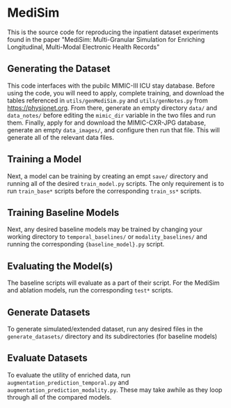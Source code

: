 # MediSim

This is the source code for reproducing the inpatient dataset experiments found in the paper "MediSim: Multi-Granular Simulation for Enriching Longitudinal, Multi-Modal Electronic Health Records"

## Generating the Dataset
This code interfaces with the pubilc MIMIC-III ICU stay database. Before using the code, you will need to apply, complete training, and download the tables referenced in `utils/genMediSim.py` and `utils/genNotes.py` from <https://physionet.org>. From there, generate an empty directory `data/` and `data_notes/` before editing the `mimic_dir` variable in the two files and run them. Finally, apply for and download the MIMIC-CXR-JPG database, generate an empty `data_images/`, and configure then run that file. This will generate all of the relevant data files.

## Training a Model
Next, a model can be training by creating an empt `save/` directory and running all of the desired `train_model.py` scripts. The only requirement is to run `train_base*` scripts before the corresponding `train_ss*` scripts.

## Training Baseline Models
Next, any desired baseline models may be trained by changing your working directory to `temporal_baselines/` or `modality_baselines/` and running the corresponding `{baseline_model}.py` script.

## Evaluating the Model(s)
The baseline scripts will evaluate as a part of their script. For the MediSim and ablation models, run the corresponding `test*` scripts.

## Generate Datasets
To generate simulated/extended dataset, run any desired files in the `generate_datasets/` directory and its subdirectories (for baseline models)

## Evaluate Datasets
To evaluate the utility of enriched data, run `augmentation_prediction_temporal.py` and `augmentation_prediction_modality.py`. These may take awhile as they loop through all of the compared models.
